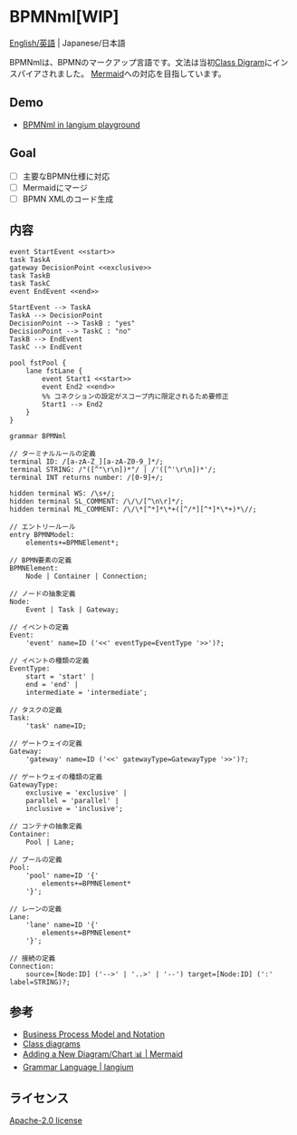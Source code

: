 # BPMNml[WIP]

[English/英語](./README.md) | Japanese/日本語

BPMNmlは、BPMNのマークアップ言語です。文法は当初[Class Digram](https://mermaid.js.org/syntax/classDiagram.html)にインスパイアされました。
[Mermaid](https://mermaid.js.org/)への対応を目指しています。

## Demo

* [BPMNml in langium playground](https://langium.org/playground?grammar=OYJwhgthYgBAQgBQLIQDYCgMHpu0P0MgPwyD7DIFMMg1wzmHmB2DIFnaglf4YAuApiBAJYB2YasASQAiALljYA2mAC0ALwCC0gFoB9ALpS5ipQAZpATnUAqbAG4W7Lr34BlACoAlAQDkA4mOwAiABQSAep4AOiCB3GoAlEaeeAA%2B4gDkvn7xwaERRvFmFhw8fILOdrAgrMwAriDcAM6w3KUQAEbsHhJ6%2BmoA1FkYABacACZ9rNywbDnWsADqNh6BlZ3mvQNDI5a5tgAyKgDCAPLIyACiBTPYgZJ%2BocFqJgv9g8OjVnnIm7v7R3YngUb%2BRtff7SS2D%2Bv3%2BRnakTOXVwsEAFQyAZ4ZABMMgCuGajUDBDZggACeCBQzmQAHtBmgRBhYBTYKw0KwIJi5gBeJDIZwHGl07jMIzmHB4ZnOQCBkYACX3oTH5bNpmLJlNgzmJrFgcS2hM5YB47EVsGV3G4rAAxsxOCqeTDAHMMhEAkww0QC9RoBDGMYGDlg2llIOADdMZq7GBKgBrTWuMBsADuYGxJrwgBKGQCbDEjRRh3VLyZT4qwPZz4jVIKwGcJYN54gAeQuZtOYuzYgAOOcTnIr1dg8QAfE34uEAPwR2AxuOAOi9AHoZ8drzHrrBdFMqzBgzFgDMbk%2BnmZiyYpQz6s8ba6XK9gPEerD6nCDCrn8T3lgPR7Y8S7%2BEAnQyAeoZ496-ePG1O-ZneHTc0Iu4AmhkIRFADKGQByhkjeNAxDMM33iYBj1DbEv2zX98yLEtYHg6DsVHBkoNYRDR0bFs207LAYUAkDwJoAdIIQsNRzfVgAA89TQUpKk4D0N1TVj2M4j1txlSsYD4Gl%2BFPETwDQcShMpHg2I4riT0bBT%2BOUm9yLwQBmhnhQAxhlIG17SYbUp3VEA30QQlCX4OJ1jAXUu0AdYZqHjKybNgytrLQZCfzzeIAG94h3GVqUlTlGXFdlMSMHd4gAX003lYEAG4ZCHheN7N1WC0Ac1hfJzfygpCykwo5ZhIvxCVytimUEqSmFAFLjQAs33jbVdQNI1uDfSpCXKPUcwkJ0x2ENQ0OkaRW01eIADoZqmuJ4gmtsRhgYASgZIb5REUa0JETNcsaNAGXsJw3A7cwgA&content=KYN2DsBcAIGVIIYCdIFExWgHiwZ0SgHyEBQiuA1tACoKUCCJA5gpMAO4ICe0AIsAGMAlriEB7cAAUxQzDmAAPAQBsArqLDEydKrUoAhbZRo6AwiVAQYqcABN0V7Fgi2tJeMjQYYAWh%2BETBhI9CnpoPwD%2BYVEJaVlIEiiRcSkZTAjAin1oAC5oACIuYFx8xMFk2LTff0zTXILwMVKQ7Iybe29gs3Ca9ocoEhIABzExZWgAM3xpMegAbxJoJehlBHBgSfwAGTWNheWD6EtMDxQARid8Ty1D5ePrOwAmJxcb27gCSDO2p8XlgF8SP8gA)

## Goal

* [ ] 主要なBPMN仕様に対応
* [ ] Mermaidにマージ
* [ ] BPMN XMLのコード生成

## 内容

```BPMNml
event StartEvent <<start>>
task TaskA
gateway DecisionPoint <<exclusive>>
task TaskB
task TaskC
event EndEvent <<end>>

StartEvent --> TaskA
TaskA --> DecisionPoint
DecisionPoint --> TaskB : "yes"
DecisionPoint --> TaskC : "no"
TaskB --> EndEvent
TaskC --> EndEvent

pool fstPool {
    lane fstLane {
        event Start1 <<start>>
        event End2 <<end>>
        %% コネクションの設定がスコープ内に限定されるため要修正
        Start1 --> End2
    }
}
```

```langium
grammar BPMNml

// ターミナルルールの定義
terminal ID: /[a-zA-Z_][a-zA-Z0-9_]*/;
terminal STRING: /"([^"\r\n])*"/ | /'([^'\r\n])*'/;
terminal INT returns number: /[0-9]+/;

hidden terminal WS: /\s+/;
hidden terminal SL_COMMENT: /\/\/[^\n\r]*/;
hidden terminal ML_COMMENT: /\/\*[^*]*\*+([^/*][^*]*\*+)*\//;

// エントリールール
entry BPMNModel:
    elements+=BPMNElement*;

// BPMN要素の定義
BPMNElement:
    Node | Container | Connection;

// ノードの抽象定義
Node:
    Event | Task | Gateway;

// イベントの定義
Event:
    'event' name=ID ('<<' eventType=EventType '>>')?;

// イベントの種類の定義
EventType:
    start = 'start' |
    end = 'end' |
    intermediate = 'intermediate';

// タスクの定義
Task:
    'task' name=ID;

// ゲートウェイの定義
Gateway:
    'gateway' name=ID ('<<' gatewayType=GatewayType '>>')?;

// ゲートウェイの種類の定義
GatewayType:
    exclusive = 'exclusive' |
    parallel = 'parallel' |
    inclusive = 'inclusive';

// コンテナの抽象定義
Container:
    Pool | Lane;

// プールの定義
Pool:
    'pool' name=ID '{'
        elements+=BPMNElement*
    '}';

// レーンの定義
Lane:
    'lane' name=ID '{'
        elements+=BPMNElement*
    '}';

// 接続の定義
Connection:
    source=[Node:ID] ('-->' | '..>' | '--') target=[Node:ID] (':' label=STRING)?;

```

## 参考

* [Business Process Model and Notation](https://www.omg.org/spec/BPMN)
* [Class diagrams](https://mermaid.js.org/syntax/classDiagram.html)
* [Adding a New Diagram/Chart 📊 | Mermaid](https://mermaid.js.org/community/new-diagram.html)
* [Grammar Language | langium](https://langium.org/docs/reference/grammar-language/)

## ライセンス

[Apache-2.0 license](./LICENSE)
